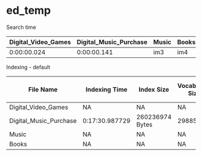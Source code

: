 # ed_temp

Search time

|Digital_Video_Games|Digital_Music_Purchase |Music |Books|
|------------|-------------|--|--|
|0:00:00.024|0:00:00.141|im3 | im4|


Indexing - default


|File Name|Indexing Time| Index Size | Vocabulary Size | Temporary index segments|
|--|--|--|--|--|
|Digital_Video_Games|NA|NA|NA|NA|
|Digital_Music_Purchase| 0:17:30.987729 |260236974 Bytes | 298858| 171 |
|Music|NA|NA|NA|NA|
|Books|NA|NA|NA|NA|

